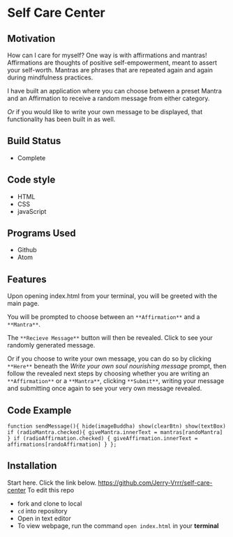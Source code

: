 # Self Care Center
## Motivation
How can I care for myself? One way is with affirmations and mantras!
Affirmations are thoughts of positive self-empowerment, meant to assert your self-worth.
Mantras are phrases that are repeated again and again during mindfulness practices.

I have built an application where you can choose between a preset Mantra and an Affirmation to receive a random message from either category.

*Or* if you would like to write your own message to be displayed, that functionality has been built in as well.

## Build Status
* Complete

## Code style
* HTML
* CSS
* javaScript

## Programs Used
* Github
* Atom

## Features
Upon opening index.html from your terminal, you will be greeted with the main page.

You will be prompted to choose between an `**Affirmation**` and a `**Mantra**`.

The `**Recieve Message**` button will then be revealed. Click to see your randomly generated message.

Or if you choose to write your own message, you can do so by clicking `**Here**` beneath the *Write your own soul nourishing message* prompt, then follow the revealed next steps by choosing whether you are writing an `**Affirmation**` or a `**Mantra**`, clicking `**Submit**`, writing your message and submitting once again to see your very own message revealed.

## Code Example
`function sendMessage(){
    hide(imageBuddha)
    show(clearBtn)
    show(textBox)
  if (radioMantra.checked){
    giveMantra.innerText = mantras[randoMantra]
  }
  if (radioAffirmation.checked) {
    giveAffirmation.innerText = affirmations[randoAffirmation]
  }
};`


## Installation
Start here. Click the link below.
https://github.com/Jerry-Vrrr/self-care-center
To edit this repo
- fork and clone to local
- `cd` into repository
- Open in text editor
- To view webpage, run the command `open index.html` in your **terminal**
